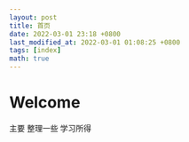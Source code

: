 ```yaml
---
layout: post
title: 首页
date: 2022-03-01 23:18 +0800
last_modified_at: 2022-03-01 01:08:25 +0800
tags: [index]
math: true
---
```


# Welcome

主要 整理一些 学习所得


